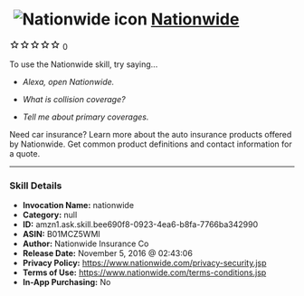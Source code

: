 # &nbsp;<img src="skill_icon" alt="Nationwide icon" width="36"> [Nationwide](http://alexa.amazon.com/#skills/amzn1.ask.skill.bee690f8-0923-4ea6-b8fa-7766ba342990)
![0 stars](../../images/ic_star_border_black_18dp_1x.png)![0 stars](../../images/ic_star_border_black_18dp_1x.png)![0 stars](../../images/ic_star_border_black_18dp_1x.png)![0 stars](../../images/ic_star_border_black_18dp_1x.png)![0 stars](../../images/ic_star_border_black_18dp_1x.png) 0

To use the Nationwide skill, try saying...

* *Alexa, open Nationwide.*

* *What is collision coverage?*

* *Tell me about primary coverages.*

Need car insurance? Learn more about the auto insurance products offered by Nationwide. Get common product definitions and contact information for a quote.

***

### Skill Details

* **Invocation Name:** nationwide
* **Category:** null
* **ID:** amzn1.ask.skill.bee690f8-0923-4ea6-b8fa-7766ba342990
* **ASIN:** B01MCZ5WMI
* **Author:** Nationwide Insurance Co
* **Release Date:** November 5, 2016 @ 02:43:06
* **Privacy Policy:** https://www.nationwide.com/privacy-security.jsp
* **Terms of Use:** https://www.nationwide.com/terms-conditions.jsp
* **In-App Purchasing:** No
